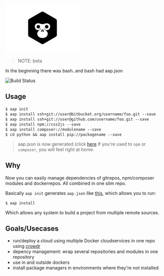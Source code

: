 <img alt="" src="doc/logo.jpg"/>

> NOTE: beta

In the beginning there was bash..and bash had aap.json

![Build Status](https://travis-ci.org/coderofsalvation/aap.svg?branch=master)

## Usage

    $ aap init
    $ aap install ssh+git://user@bitbucket.org/username/foo.git --save
    $ aap install ssh+git://user@github.com/username/foo.git --save
    $ aap install npm://css2js --save 
    $ aap install composer://modulename --save 
    $ cd python && aap install pip://packagename --save 

> aap.json is now generated (click [here](doc/aap.json) If you're used to `npm` or `composer`, you will feel right at home.

## Why

Now you can easily manage dependencies of gitrepos, npm/composer modules and dockerrepos.
All combined in one slim repo.

Basically `aap init` generates `aap.json` like [this](doc/aap.json), which allows you to run:

    $ aap install

Which allows any system to build a project from multiple remote sources.

## Goals/Usecases 

* run/deploy a cloud using multiple Docker cloudservices in one repo using [crowdr](https://github.com/polonskiy/crowdr)
* depency management: wrap several repositories and modules in one repository
* use in and outside dockers 
* install package managers in environments where they're not installed
